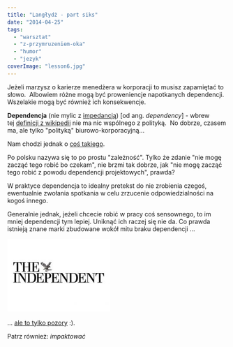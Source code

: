 ```yaml
---
title: "Langłydż - part siks"
date: "2014-04-25"
tags:
  - "warsztat"
  - "z-przymruzeniem-oka"
  - "humor"
  - "jezyk"
coverImage: "lesson6.jpg"
---
```


Jeżeli marzysz o karierze menedżera w korporacji to musisz zapamiętać to słowo.
 Albowiem różne mogą być proweniencje napotkanych dependencji. Wszelakie mogą
być również ich konsekwencje.

**Dependencja** (nie mylic z
[impedancją](http://pl.wikipedia.org/wiki/Impedancja)) \[od ang.
_dependency_\] - wbrew
tej [definicji z wikipedii](http://pl.wikipedia.org/wiki/Dependencja) nie ma nic
wspólnego z polityką.  No dobrze, czasem ma, ale tylko "polityką"
biurowo-korporacyjną...

Nam chodzi jednak o
[coś takiego](<http://en.wikipedia.org/wiki/Dependency_(project_management)>).

Po polsku nazywa się to po prostu "zależność". Tylko że zdanie "nie mogę zacząć
tego robić bo czekam", nie brzmi tak dobrze, jak "nie mogę zacząć tego robić z
powodu dependencji projektowych", prawda?

W praktyce dependencja to idealny pretekst do nie zrobienia czegoś, ewentualnie
zwołania spotkania w celu zrzucenie odpowiedzialności na kogoś innego.

Generalnie jednak, jeżeli chcecie robić w pracy coś sensownego, to im mniej
dependencji tym lepiej. Uniknąć ich raczej się nie da. Co prawda istnieją znane
marki zbudowane wokół mitu braku dependencji ...

[![TheIndependent](images/TheIndependent.jpg)](http://www.independent.co.uk/)

... [ale to tylko pozory](http://pl.wikipedia.org/wiki/The_Independent) :).

Patrz również: _impaktować_
